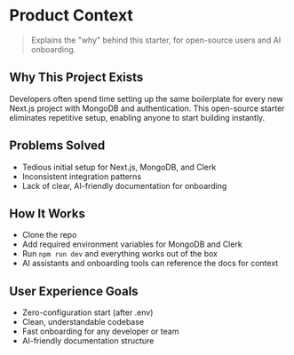 # Product Context

> Explains the "why" behind this starter, for open-source users and AI onboarding.

## Why This Project Exists
Developers often spend time setting up the same boilerplate for every new Next.js project with MongoDB and authentication. This open-source starter eliminates repetitive setup, enabling anyone to start building instantly.

## Problems Solved
- Tedious initial setup for Next.js, MongoDB, and Clerk
- Inconsistent integration patterns
- Lack of clear, AI-friendly documentation for onboarding

## How It Works
- Clone the repo
- Add required environment variables for MongoDB and Clerk
- Run `npm run dev` and everything works out of the box
- AI assistants and onboarding tools can reference the docs for context

## User Experience Goals
- Zero-configuration start (after .env)
- Clean, understandable codebase
- Fast onboarding for any developer or team
- AI-friendly documentation structure 